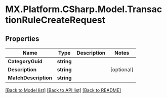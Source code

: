 # MX.Platform.CSharp.Model.TransactionRuleCreateRequest

## Properties

Name | Type | Description | Notes
------------ | ------------- | ------------- | -------------
**CategoryGuid** | **string** |  | 
**Description** | **string** |  | [optional] 
**MatchDescription** | **string** |  | 

[[Back to Model list]](../README.md#documentation-for-models) [[Back to API list]](../README.md#documentation-for-api-endpoints) [[Back to README]](../README.md)

